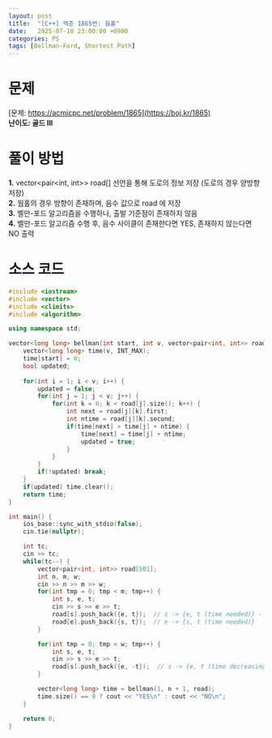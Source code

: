 ```yaml
---
layout: post
title:  "[C++] 백준 1865번: 웜홀"
date:   2025-07-10 23:00:00 +0900
categories: PS
tags: [Bellman-Ford, Shortest Path]
---
```


# 문제

[문제: https://acmicpc.net/problem/1865](https://boj.kr/1865)   
**난이도: 골드 III**


# 풀이 방법  

**1.** vector<pair<int, int>> road[] 선언을 통해 도로의 정보 저장 (도로의 경우 양방향 저장)   
**2.** 웜홀의 경우 방향이 존재하며, 음수 값으로 road 에 저장   
**3.** 벨만-포드 알고리즘을 수행하나, 출발 기준점이 존재하지 않음    
**4.** 벨만-포드 알고리즘 수행 후, 음수 사이클이 존재한다면 YES, 존재하지 않는다면 NO 출력   

# 소스 코드

```cpp
#include <iostream>
#include <vector>
#include <climits>
#include <algorithm>

using namespace std;

vector<long long> bellman(int start, int v, vector<pair<int, int>> road[]) {
    vector<long long> time(v, INT_MAX);
    time[start] = 0;
    bool updated;
    
    for(int i = 1; i < v; i++) {
        updated = false;
        for(int j = 1; j < v; j++) {
            for(int k = 0; k < road[j].size(); k++) {
                int next = road[j][k].first;
                int ntime = road[j][k].second;
                if(time[next] > time[j] + ntime) {
                    time[next] = time[j] + ntime;
                    updated = true;
                }
            }
        }
        if(!updated) break;
    }
    if(updated) time.clear();
    return time;
}

int main() {
    ios_base::sync_with_stdio(false);
    cin.tie(nullptr);

    int tc;
    cin >> tc;
    while(tc--) {
        vector<pair<int, int>> road[501];
        int n, m, w;
        cin >> n >> m >> w;
        for(int tmp = 0; tmp < m; tmp++) {
            int s, e, t;
            cin >> s >> e >> t;
            road[s].push_back({e, t});  // s -> {e, t (time needed)} - 도로는 양방향
            road[e].push_back({s, t});  // e -> {s, t (time needed)} 
        }

        for(int tmp = 0; tmp < w; tmp++) {
            int s, e, t;
            cin >> s >> e >> t;
            road[s].push_back({e, -t});  // s -> {e, t (time decreasing)} - 웜홀은 방향
        }

        vector<long long> time = bellman(1, n + 1, road);
        time.size() == 0 ? cout << "YES\n" : cout << "NO\n";
    }

    return 0;
}
```